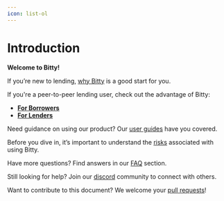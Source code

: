 ```yaml
---
icon: list-ol
---
```


# Introduction

**Welcome to Bitty!**

If you’re new to lending, [why Bitty](introduction/why.md) is a good start for you.

If you're a peer-to-peer lending user, check out the advantage of Bitty:

* [**For Borrowers**](introduction/pros-for-borrowers/)
* [**For Lenders**](introduction/pros-for-lenders/)

Need guidance on using our product? Our [user guides](user-guides/) have you covered.

Before you dive in, it’s important to understand the [risks](risk/) associated with using Bitty.

Have more questions? Find answers in our [FAQ](faq/) section.

Still looking for help? Join our [discord](https://discord.bitty.io) community to connect with others.

Want to contribute to this document? We welcome your [pull requests](https://github.com/BittyIO/gitbook)!
